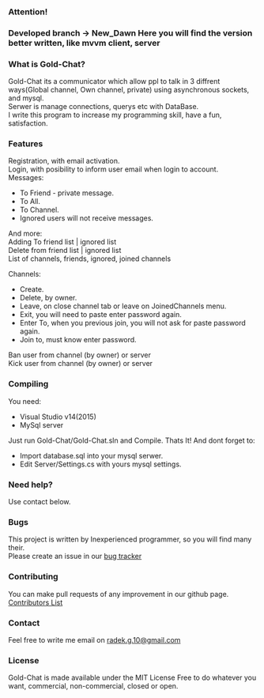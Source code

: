 ### Attention!
### Developed branch -> New_Dawn Here you will find the version better written, like mvvm client, server

### What is Gold-Chat?

Gold-Chat its a communicator which allow ppl to talk in 3 diffrent ways(Global channel, Own channel, private)
using asynchronous sockets, and mysql. <br />
Serwer is manage connections, querys etc with DataBase. <br />
I write this program to increase my programming skill, have a fun, satisfaction.

### Features

Registration, with email activation. <br />
Login, with posibility to inform user email when login to account. <br />
Messages: <br />
* To Friend - private message.
* To All.
* To Channel.
* Ignored users will not receive messages.

And more:  <br />
Adding To friend list | ignored list <br />
Delete from friend list | ignored list <br />
List of channels, friends, ignored, joined channels <br />

Channels:
* Create. <br />
* Delete, by owner. <br />
* Leave, on close channel tab or leave on JoinedChannels menu. <br />
* Exit, you will need to paste enter password again. <br />
* Enter To, when you previous join, you will not ask for paste password again. <br />
* Join to, must know enter password. <br />

Ban user from channel (by owner) or server <br />
Kick user from channel (by owner) or server <br />

### Compiling

You need:
* Visual Studio v14(2015)
* MySql server

Just run Gold-Chat/Gold-Chat.sln and Compile. Thats It!
And dont forget to:
* Import database.sql into your mysql serwer.
* Edit Server/Settings.cs with yours mysql settings.

### Need help?

Use contact below.

### Bugs

This project is written by Inexperienced programmer, so you will find many their. <br />
Please create an issue in our [bug tracker](https://github.com/Radseq/Gold-Chat/issues)

### Contributing

You can make pull requests of any improvement in our github page.
[Contributors List](https://github.com/Radseq/Gold-Chat/graphs/contributors)

### Contact

Feel free to write me email on radek.g.10@gmail.com

### License

Gold-Chat is made available under the MIT License 
Free to do whatever you want, commercial, non-commercial, closed or open.
